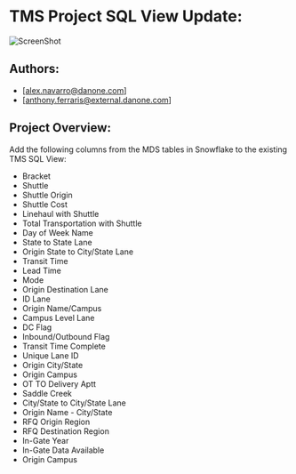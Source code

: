 # TMS Project SQL View Update:
![ScreenShot](https://www.danone.com/content/dam/danone-corp/danone-com/homepage/DANONE_LOGO.png)

## Authors:
* [alex.navarro@danone.com]
* [anthony.ferraris@external.danone.com]

## Project Overview:
Add the following columns from the MDS tables in Snowflake to the existing TMS SQL View:
* Bracket
* Shuttle
* Shuttle Origin
* Shuttle Cost
* Linehaul with Shuttle
* Total Transportation with Shuttle
* Day of Week Name
* State to State Lane
* Origin State to City/State Lane
* Transit Time
* Lead Time
* Mode
* Origin Destination Lane
* ID Lane
* Origin Name/Campus
* Campus Level Lane
* DC Flag
* Inbound/Outbound Flag
* Transit Time Complete
* Unique Lane ID
* Origin City/State
* Origin Campus
* OT TO Delivery Aptt
* Saddle Creek
* City/State to City/State Lane
* Origin Name - City/State
* RFQ Origin Region
* RFQ Destination Region
* In-Gate Year
* In-Gate Data Available
* Origin Campus
